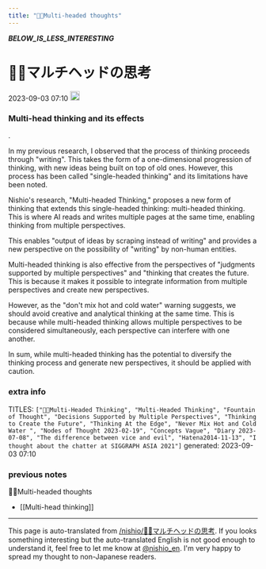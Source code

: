 ```yaml
---
title: "🤖🔁Multi-headed thoughts"
---
```


___BELOW_IS_LESS_INTERESTING___
# 🤖🔁マルチヘッドの思考
 2023-09-03 07:10 <img src='https://scrapbox.io/api/pages/nishio-en/omni/icon' alt='omni.icon' height="19.5"/>
### Multi-head thinking and its effects
.

In my previous research, I observed that the process of thinking proceeds through "writing". This takes the form of a one-dimensional progression of thinking, with new ideas being built on top of old ones. However, this process has been called "single-headed thinking" and its limitations have been noted.

Nishio's research, "Multi-headed Thinking," proposes a new form of thinking that extends this single-headed thinking: multi-headed thinking. This is where AI reads and writes multiple pages at the same time, enabling thinking from multiple perspectives.

This enables "output of ideas by scraping instead of writing" and provides a new perspective on the possibility of "writing" by non-human entities.

Multi-headed thinking is also effective from the perspectives of "judgments supported by multiple perspectives" and "thinking that creates the future. This is because it makes it possible to integrate information from multiple perspectives and create new perspectives.

However, as the "don't mix hot and cold water" warning suggests, we should avoid creative and analytical thinking at the same time. This is because while multi-headed thinking allows multiple perspectives to be considered simultaneously, each perspective can interfere with one another.

In sum, while multi-headed thinking has the potential to diversify the thinking process and generate new perspectives, it should be applied with caution.

### extra info
TITLES: `["🤖🔁Multi-Headed Thinking", "Multi-Headed Thinking", "Fountain of Thought", "Decisions Supported by Multiple Perspectives", "Thinking to Create the Future", "Thinking At the Edge", "Never Mix Hot and Cold Water ", "Nodes of Thought 2023-02-19", "Concepts Vague", "Diary 2023-07-08", "The difference between vice and evil", "Hatena2014-11-13", "I thought about the chatter at SIGGRAPH ASIA 2021"]`
generated: 2023-09-03 07:10
### previous notes
🤖🔁Multi-headed thoughts
- [[Multi-head thinking]]

---
This page is auto-translated from [/nishio/🤖🔁マルチヘッドの思考](https://scrapbox.io/nishio/🤖🔁マルチヘッドの思考). If you looks something interesting but the auto-translated English is not good enough to understand it, feel free to let me know at [@nishio_en](https://twitter.com/nishio_en). I'm very happy to spread my thought to non-Japanese readers.